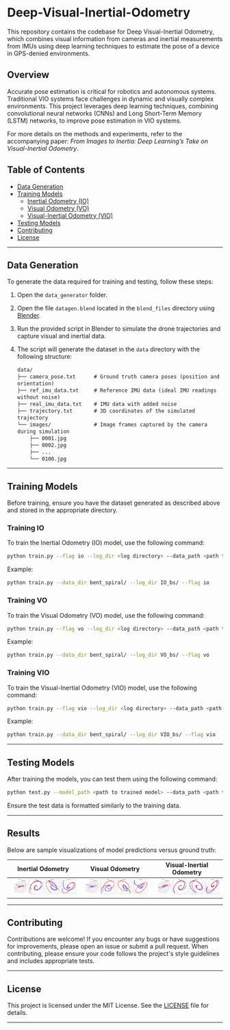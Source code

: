 # Deep-Visual-Inertial-Odometry


This repository contains the codebase for Deep Visual-Inertial Odometry, which combines visual information from cameras and inertial measurements from IMUs using deep learning techniques to estimate the pose of a device in GPS-denied environments.

## Overview

Accurate pose estimation is critical for robotics and autonomous systems. Traditional VIO systems face challenges in dynamic and visually complex environments. This project leverages deep learning techniques, combining convolutional neural networks (CNNs) and Long Short-Term Memory (LSTM) networks, to improve pose estimation in VIO systems.

For more details on the methods and experiments, refer to the accompanying paper: *From Images to Inertia: Deep Learning’s Take on Visual-Inertial Odometry*.

## Table of Contents
- [Data Generation](#data-generation)
- [Training Models](#training-models)
  - [Inertial Odometry (IO)](#training-io)
  - [Visual Odometry (VO)](#training-vo)
  - [Visual-Inertial Odometry (VIO)](#training-vio)
- [Testing Models](#testing-models)
- [Contributing](#contributing)
- [License](#license)

---

## Data Generation

To generate the data required for training and testing, follow these steps:

1. Open the `data_generator` folder.
2. Open the file `datagen.blend` located in the `blend_files` directory using [Blender](https://www.blender.org/).
3. Run the provided script in Blender to simulate the drone trajectories and capture visual and inertial data.
4. The script will generate the dataset in the `data` directory with the following structure:

   ```text
   data/
   ├── camera_pose.txt      # Ground truth camera poses (position and orientation)
   ├── ref_imu_data.txt     # Reference IMU data (ideal IMU readings without noise)
   ├── real_imu_data.txt    # IMU data with added noise
   ├── trajectory.txt       # 3D coordinates of the simulated trajectory
   └── images/              # Image frames captured by the camera during simulation
       ├── 0001.jpg
       ├── 0002.jpg
       ├── ...
       └── 0100.jpg
   ```

---

## Training Models

Before training, ensure you have the dataset generated as described above and stored in the appropriate directory.

### Training IO

To train the Inertial Odometry (IO) model, use the following command:

```bash
python train.py --flag io --log_dir <log directory> --data_path <path to trajectory data>
```

Example:

```bash
python train.py --data_dir bent_spiral/ --log_dir IO_bs/ --flag io
```

### Training VO

To train the Visual Odometry (VO) model, use the following command:

```bash
python train.py --flag vo --log_dir <log directory> --data_path <path to trajectory data>
```

Example:

```bash
python train.py --data_dir bent_spiral/ --log_dir VO_bs/ --flag vo
```

### Training VIO

To train the Visual-Inertial Odometry (VIO) model, use the following command:

```bash
python train.py --flag vio --log_dir <log directory> --data_path <path to trajectory data>
```

Example:

```bash
python train.py --data_dir bent_spiral/ --log_dir VIO_bs/ --flag vio
```

---

## Testing Models

After training the models, you can test them using the following command:

```bash
python test.py --model_path <path to trained model> --data_path <path to test data>
```

Ensure the test data is formatted similarly to the training data.

---

## Results

Below are sample visualizations of model predictions versus ground truth:

| Inertial Odometry  | Visual Odometry  | Visual-Inertial Odometry  |
|--------------------|------------------|---------------------------|
| ![IO Prediction](docs/io.png) | ![VO Prediction](docs/vo.png) | ![VIO Prediction](docs/vio.png) |


---

## Contributing

Contributions are welcome! If you encounter any bugs or have suggestions for improvements, please open an issue or submit a pull request. When contributing, please ensure your code follows the project's style guidelines and includes appropriate tests.

---

## License

This project is licensed under the MIT License. See the [LICENSE](LICENSE) file for details.

---